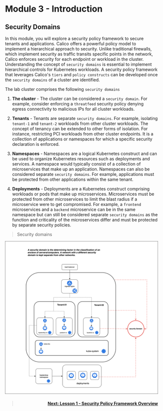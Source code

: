 
# Module 3 - Introduction

## Security Domains

In this module, you will explore a security policy framework to secure tenants and applications. Calico offers a powerful policy model to implement a hierarchical approach to security. Unlike traditional firewalls, which implement security as traffic transits specific points in the network, Calico enforces security for each endpoint or workload in the cluster. Understanding the concept of `security domains` is essential to implement hierarchical controls for Kubernetes workloads. A security policy framework that leverages Calico's `tiers` and `policy constructs` can be developed once the `security domains` of a cluster are identified. 

The lab cluster comprises the following `security domains`

1.  **The cluster** - The cluster can be considered a `security domain`. For example, consider enforcing a `threatfeed` security policy denying egress connectivity to malicious IPs for all cluster workloads.

2.  **Tenants** - Tenants are separate `security domains`. For example, isolating `tenant-1` and `tenant-2` workloads from other cluster workloads. The concept of tenancy can be extended to other forms of isolation. For instance, restricting PCI workloads from other cluster endpoints. It is a collection of applications or namespaces for which a specific security declaration is enforced. 

3.  **Namespaces** - Namespaces are a logical Kubernetes construct and can be used to organize Kubernetes resources such as deployments and services. A namespace would typically consist of a collection of microservices that make up an application. Namespaces can also be considered separate `security domains`. For example, applications must be protected from other applications within the same tenant.

4.  **Deployments** - Deployments are a Kubernetes construct comprising workloads or pods that make up microservices. Microservices must be protected from other microservices to limit the blast radius if a microservice were to get compromised. For example, a `frontend` microservices and a `backend` microservice can be in the same namespace but can still be considered separate `security domains` as the function and criticality of the microservices differ and must be protected by separate security policies.   

> Security domains

![Security Domains](images/security-domains.png)

> #### <div align="right">  [Next: Lesson 1 - Security Policy Framework Overview](https://github.com/tigera-cs/quickstart-self-service/blob/main/modules/security-policy-framework-overview.md) </div>



